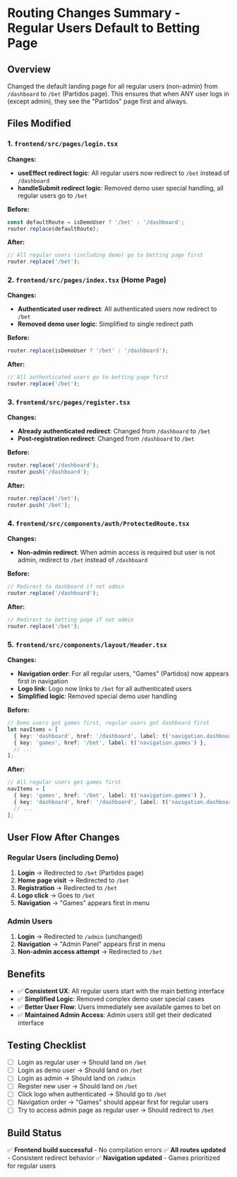 # Routing Changes Summary - Regular Users Default to Betting Page

## Overview
Changed the default landing page for all regular users (non-admin) from `/dashboard` to `/bet` (Partidos page). This ensures that when ANY user logs in (except admin), they see the "Partidos" page first and always.

## Files Modified

### 1. `frontend/src/pages/login.tsx`
**Changes:**
- **useEffect redirect logic**: All regular users now redirect to `/bet` instead of `/dashboard`
- **handleSubmit redirect logic**: Removed demo user special handling, all regular users go to `/bet`

**Before:**
```typescript
const defaultRoute = isDemoUser ? '/bet' : '/dashboard';
router.replace(defaultRoute);
```

**After:**
```typescript
// All regular users (including demo) go to betting page first
router.replace('/bet');
```

### 2. `frontend/src/pages/index.tsx` (Home Page)
**Changes:**
- **Authenticated user redirect**: All authenticated users now redirect to `/bet`
- **Removed demo user logic**: Simplified to single redirect path

**Before:**
```typescript
router.replace(isDemoUser ? '/bet' : '/dashboard');
```

**After:**
```typescript
// All authenticated users go to betting page first
router.replace('/bet');
```

### 3. `frontend/src/pages/register.tsx`
**Changes:**
- **Already authenticated redirect**: Changed from `/dashboard` to `/bet`
- **Post-registration redirect**: Changed from `/dashboard` to `/bet`

**Before:**
```typescript
router.replace('/dashboard');
router.push('/dashboard');
```

**After:**
```typescript
router.replace('/bet');
router.push('/bet');
```

### 4. `frontend/src/components/auth/ProtectedRoute.tsx`
**Changes:**
- **Non-admin redirect**: When admin access is required but user is not admin, redirect to `/bet` instead of `/dashboard`

**Before:**
```typescript
// Redirect to dashboard if not admin
router.replace('/dashboard');
```

**After:**
```typescript
// Redirect to betting page if not admin
router.replace('/bet');
```

### 5. `frontend/src/components/layout/Header.tsx`
**Changes:**
- **Navigation order**: For all regular users, "Games" (Partidos) now appears first in navigation
- **Logo link**: Logo now links to `/bet` for all authenticated users
- **Simplified logic**: Removed special demo user handling

**Before:**
```typescript
// Demo users got games first, regular users got dashboard first
let navItems = [
  { key: 'dashboard', href: '/dashboard', label: t('navigation.dashboard') },
  { key: 'games', href: '/bet', label: t('navigation.games') },
  // ...
];
```

**After:**
```typescript
// All regular users get games first
navItems = [
  { key: 'games', href: '/bet', label: t('navigation.games') },
  { key: 'dashboard', href: '/dashboard', label: t('navigation.dashboard') },
  // ...
];
```

## User Flow After Changes

### Regular Users (including Demo)
1. **Login** → Redirected to `/bet` (Partidos page)
2. **Home page visit** → Redirected to `/bet`
3. **Registration** → Redirected to `/bet`
4. **Logo click** → Goes to `/bet`
5. **Navigation** → "Games" appears first in menu

### Admin Users
1. **Login** → Redirected to `/admin` (unchanged)
2. **Navigation** → "Admin Panel" appears first in menu
3. **Non-admin access attempt** → Redirected to `/bet`

## Benefits
- ✅ **Consistent UX**: All regular users start with the main betting interface
- ✅ **Simplified Logic**: Removed complex demo user special cases
- ✅ **Better User Flow**: Users immediately see available games to bet on
- ✅ **Maintained Admin Access**: Admin users still get their dedicated interface

## Testing Checklist
- [ ] Login as regular user → Should land on `/bet`
- [ ] Login as demo user → Should land on `/bet`
- [ ] Login as admin → Should land on `/admin`
- [ ] Register new user → Should land on `/bet`
- [ ] Click logo when authenticated → Should go to `/bet`
- [ ] Navigation order → "Games" should appear first for regular users
- [ ] Try to access admin page as regular user → Should redirect to `/bet`

## Build Status
✅ **Frontend build successful** - No compilation errors
✅ **All routes updated** - Consistent redirect behavior
✅ **Navigation updated** - Games prioritized for regular users 